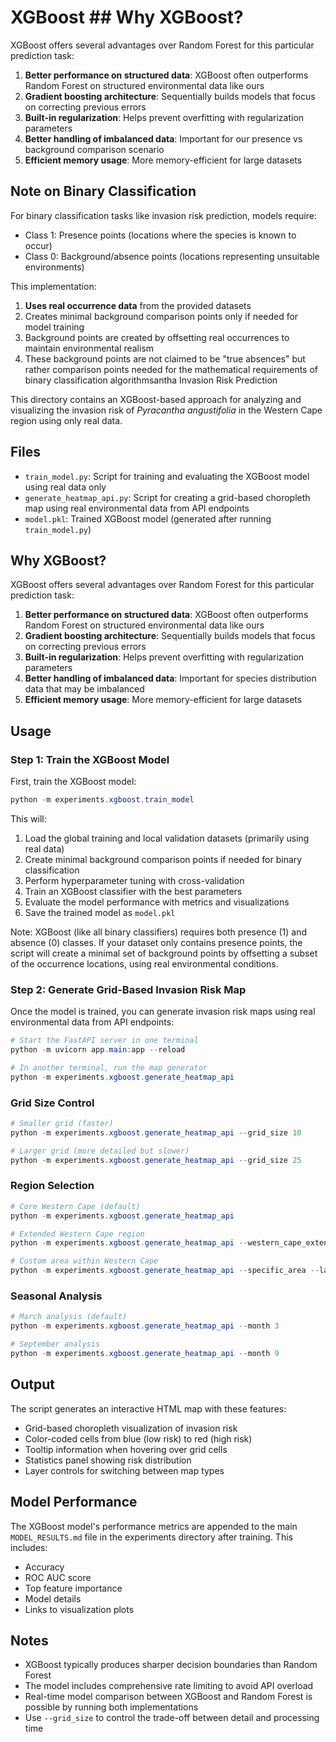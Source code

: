 # XGBoost ## Why XGBoost?

XGBoost offers several advantages over Random Forest for this particular prediction task:

1. **Better performance on structured data**: XGBoost often outperforms Random Forest on structured environmental data like ours
2. **Gradient boosting architecture**: Sequentially builds models that focus on correcting previous errors
3. **Built-in regularization**: Helps prevent overfitting with regularization parameters
4. **Better handling of imbalanced data**: Important for our presence vs background comparison scenario
5. **Efficient memory usage**: More memory-efficient for large datasets

## Note on Binary Classification

For binary classification tasks like invasion risk prediction, models require:

- Class 1: Presence points (locations where the species is known to occur)
- Class 0: Background/absence points (locations representing unsuitable environments)

This implementation:

1. **Uses real occurrence data** from the provided datasets
2. Creates minimal background comparison points only if needed for model training
3. Background points are created by offsetting real occurrences to maintain environmental realism
4. These background points are not claimed to be "true absences" but rather comparison points needed for the mathematical requirements of binary classification algorithmsantha Invasion Risk Prediction

This directory contains an XGBoost-based approach for analyzing and visualizing the invasion risk of _Pyracantha angustifolia_ in the Western Cape region using only real data.

## Files

- `train_model.py`: Script for training and evaluating the XGBoost model using real data only
- `generate_heatmap_api.py`: Script for creating a grid-based choropleth map using real environmental data from API endpoints
- `model.pkl`: Trained XGBoost model (generated after running `train_model.py`)

## Why XGBoost?

XGBoost offers several advantages over Random Forest for this particular prediction task:

1. **Better performance on structured data**: XGBoost often outperforms Random Forest on structured environmental data like ours
2. **Gradient boosting architecture**: Sequentially builds models that focus on correcting previous errors
3. **Built-in regularization**: Helps prevent overfitting with regularization parameters
4. **Better handling of imbalanced data**: Important for species distribution data that may be imbalanced
5. **Efficient memory usage**: More memory-efficient for large datasets

## Usage

### Step 1: Train the XGBoost Model

First, train the XGBoost model:

```powershell
python -m experiments.xgboost.train_model
```

This will:

1. Load the global training and local validation datasets (primarily using real data)
2. Create minimal background comparison points if needed for binary classification
3. Perform hyperparameter tuning with cross-validation
4. Train an XGBoost classifier with the best parameters
5. Evaluate the model performance with metrics and visualizations
6. Save the trained model as `model.pkl`

Note: XGBoost (like all binary classifiers) requires both presence (1) and absence (0) classes.
If your dataset only contains presence points, the script will create a minimal set of background
points by offsetting a subset of the occurrence locations, using real environmental conditions.

### Step 2: Generate Grid-Based Invasion Risk Map

Once the model is trained, you can generate invasion risk maps using real environmental data from API endpoints:

```powershell
# Start the FastAPI server in one terminal
python -m uvicorn app.main:app --reload

# In another terminal, run the map generator
python -m experiments.xgboost.generate_heatmap_api
```

### Grid Size Control

```powershell
# Smaller grid (faster)
python -m experiments.xgboost.generate_heatmap_api --grid_size 10

# Larger grid (more detailed but slower)
python -m experiments.xgboost.generate_heatmap_api --grid_size 25
```

### Region Selection

```powershell
# Core Western Cape (default)
python -m experiments.xgboost.generate_heatmap_api

# Extended Western Cape region
python -m experiments.xgboost.generate_heatmap_api --western_cape_extended

# Custom area within Western Cape
python -m experiments.xgboost.generate_heatmap_api --specific_area --lat_min -33.5 --lat_max -32.0 --lon_min 18.3 --lon_max 19.5
```

### Seasonal Analysis

```powershell
# March analysis (default)
python -m experiments.xgboost.generate_heatmap_api --month 3

# September analysis
python -m experiments.xgboost.generate_heatmap_api --month 9
```

## Output

The script generates an interactive HTML map with these features:

- Grid-based choropleth visualization of invasion risk
- Color-coded cells from blue (low risk) to red (high risk)
- Tooltip information when hovering over grid cells
- Statistics panel showing risk distribution
- Layer controls for switching between map types

## Model Performance

The XGBoost model's performance metrics are appended to the main `MODEL_RESULTS.md` file in the experiments directory after training. This includes:

- Accuracy
- ROC AUC score
- Top feature importance
- Model details
- Links to visualization plots

## Notes

- XGBoost typically produces sharper decision boundaries than Random Forest
- The model includes comprehensive rate limiting to avoid API overload
- Real-time model comparison between XGBoost and Random Forest is possible by running both implementations
- Use `--grid_size` to control the trade-off between detail and processing time
